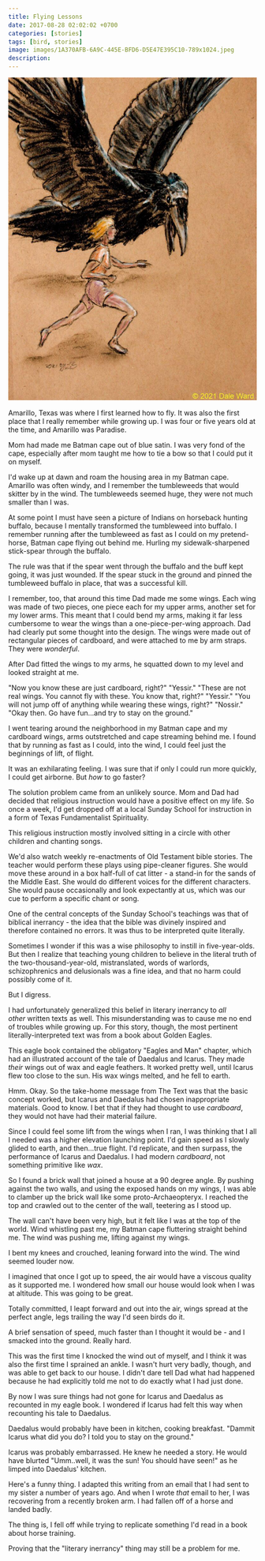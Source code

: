 ```yaml
---
title: Flying Lessons
date: 2017-08-28 02:02:02 +0700
categories: [stories]
tags: [bird, stories]
image: images/1A370AFB-6A9C-445E-BFD6-D5E47E395C10-789x1024.jpeg
description: 
---
```

![picture](images/1A370AFB-6A9C-445E-BFD6-D5E47E395C10-789x1024.jpeg)

Amarillo, Texas was where I first learned how to fly. It was also the first place that I really remember while growing up. I was four or five years old at the time, and Amarillo was Paradise.

Mom had made me Batman cape out of blue satin. I was very fond of the cape, especially after mom taught me how to tie a bow so that I could put it on myself. 

I'd wake up at dawn and roam the housing area in my Batman cape. Amarillo was often windy, and I remember the tumbleweeds that would skitter by in the wind. The tumbleweeds seemed huge, they were not much smaller than I was.

At some point I must have seen a picture of Indians on horseback hunting buffalo, because I mentally transformed the tumbleweed into buffalo.  I remember running after the tumbleweed as fast as I could on my pretend-horse, Batman cape flying out behind me. Hurling my sidewalk-sharpened stick-spear through the buffalo.

The rule was that if the spear went through the buffalo and the buff kept going, it was just wounded. If the spear stuck in the ground and pinned the tumbleweed buffalo in place, that was a successful kill.

I remember, too, that around this time Dad made me some wings. Each wing was made of two pieces, one piece each for my upper arms, another set for my lower arms. This meant that I could bend my arms, making it far less cumbersome to wear the wings than a one-piece-per-wing approach. Dad had clearly put some thought into the design.  The wings were made out of rectangular pieces of cardboard, and were attached to me by arm straps. They were *wonderful*.

After Dad fitted the wings to my arms, he squatted down to my level and looked straight at me.

"Now you know these are just cardboard, right?"
"Yessir."
"These are not real wings. You cannot fly with these. You know that, right?"
"Yessir."
"You will not jump off of anything while wearing these wings, right?"
"Nossir."  
"Okay then. Go have fun...and try to stay on the ground."

I went tearing around the neighborhood in my Batman cape and my cardboard wings, arms outstretched and cape streaming behind me. I found that by running as fast as I could, into the wind, I could feel just the beginnings of lift, of flight. 

It was an exhilarating feeling. I was sure that if only I could run more quickly, I could get airborne. But *how* to go faster? 

 The solution problem came from an unlikely source. Mom and Dad had decided that religious instruction would have a positive effect on my life. So once a week, I'd get dropped off at a local Sunday School for instruction in a form of Texas Fundamentalist Spirituality.

This religious instruction mostly involved sitting in a circle with other children and chanting songs. 

We'd also watch weekly re-enactments of Old Testament bible stories. The teacher would perform these plays using pipe-cleaner figures. She would move these around in a box half-full of cat litter - a stand-in for the sands of the Middle East. She would do different voices for the different characters. She would pause occasionally and look expectantly at us, which was our cue to perform a specific chant or song. 

One of the central concepts of the Sunday School's teachings was that of biblical inerrancy - the idea that the bible was divinely inspired and therefore contained no errors. It was thus to be interpreted quite literally.

Sometimes I wonder if this was a wise philosophy to instill in five-year-olds. But then I realize that teaching young children to believe in the literal truth of the two-thousand-year-old, mistranslated, words of warlords, schizophrenics and delusionals was a fine idea, and that no harm could possibly come of it. 

But I digress.

I had unfortunately generalized this belief in literary inerrancy to *all other* written texts as well. This misunderstanding was to cause me no end of troubles while growing up. For this story, though, the most pertinent literally-interpreted text was from a book about Golden Eagles.

This eagle book contained the obligatory "Eagles and Man" chapter, which had an illustrated account of the tale of Daedalus and Icarus. They made *their* wings out of wax and eagle feathers. It worked pretty well, until Icarus flew too close to the sun. His wax wings melted, and he fell to earth.

Hmm. Okay. So the take-home message from The Text was that the basic concept worked, but Icarus and Daedalus had chosen inappropriate materials. Good to know. I bet that if they had thought to use *cardboard*, they would not have had their material failure.

Since I could feel some lift from the wings when I ran, I was thinking that I all I needed was a higher elevation launching point. I'd gain speed as I slowly glided to earth, and then...true flight. I'd replicate, and then surpass, the performance of Icarus and Daedalus. I had modern *cardboard*, not something primitive like *wax*. 

So I found a brick wall that joined a house at a 90 degree angle. By pushing against the two walls, and using the exposed hands on my wings, I was able to clamber up the brick wall like some proto-Archaeopteryx. I reached the top and crawled out to the center of the wall, teetering as I stood up.

The wall can't have been very high, but it felt like I was at the top of the world. Wind whistling past me, my Batman cape fluttering straight behind me. The wind was pushing me, lifting against my wings.

I bent my knees and crouched, leaning forward into the wind. The wind seemed louder now. 

I imagined that once I got up to speed, the air would have a viscous quality as it supported me. I wondered how small our house would look when I was at altitude. This was going to be great.

Totally committed, I leapt forward and out into the air, wings spread at the perfect angle, legs trailing the way I'd seen birds do it.

A brief sensation of speed, much faster than I thought it would be - and I smacked into the ground. Really hard.

This was the first time I knocked the wind out of myself, and I think it was also the first time I sprained an ankle. I wasn't hurt very badly, though, and was able to get back to our house. I didn't dare tell Dad what had happened because he had explicitly told me not to do exactly what I had just done.

By now I was sure things had not gone for Icarus and Daedalus as recounted in my eagle book. I wondered if Icarus had felt this way when recounting his tale to Daedalus.

Daedalus would probably have been in kitchen, cooking breakfast. "Dammit Icarus what did you do? I told you to stay on the ground."

Icarus was probably embarrassed. He knew he needed a story. He would have blurted "Umm..well, it was the sun! You should have seen!" as he limped into Daedalus' kitchen.

Here's a funny thing. I adapted this writing from an email that I had sent to my sister a number of years ago. And when I wrote *that* email to her, I was recovering from a recently broken arm.  I had fallen off of a horse and landed badly. 

The thing is, I fell off while trying to replicate something I'd read in a book about horse training.

Proving that the "literary inerrancy" thing may still be a problem for me.
